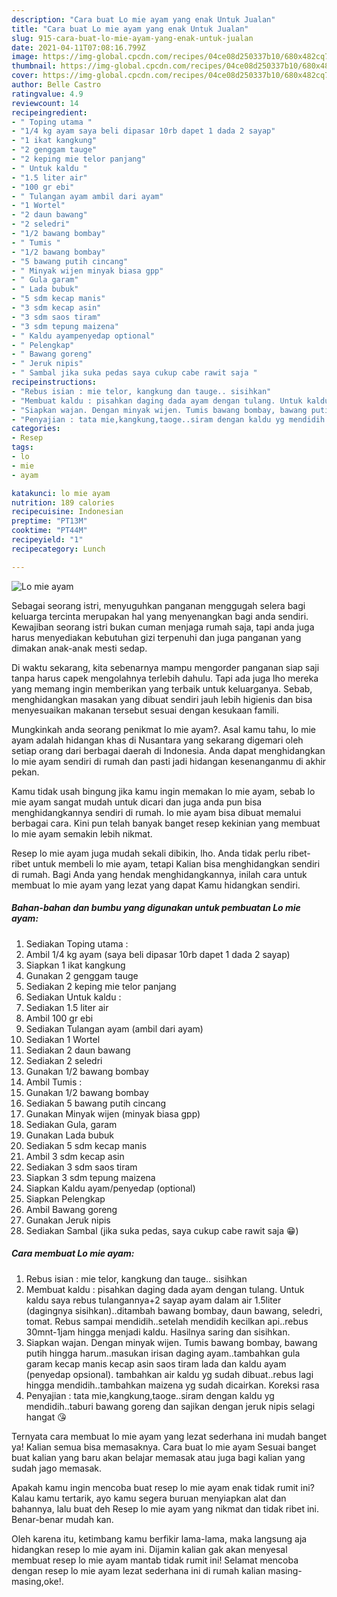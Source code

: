```yaml
---
description: "Cara buat Lo mie ayam yang enak Untuk Jualan"
title: "Cara buat Lo mie ayam yang enak Untuk Jualan"
slug: 915-cara-buat-lo-mie-ayam-yang-enak-untuk-jualan
date: 2021-04-11T07:08:16.799Z
image: https://img-global.cpcdn.com/recipes/04ce08d250337b10/680x482cq70/lo-mie-ayam-foto-resep-utama.jpg
thumbnail: https://img-global.cpcdn.com/recipes/04ce08d250337b10/680x482cq70/lo-mie-ayam-foto-resep-utama.jpg
cover: https://img-global.cpcdn.com/recipes/04ce08d250337b10/680x482cq70/lo-mie-ayam-foto-resep-utama.jpg
author: Belle Castro
ratingvalue: 4.9
reviewcount: 14
recipeingredient:
- " Toping utama "
- "1/4 kg ayam saya beli dipasar 10rb dapet 1 dada 2 sayap"
- "1 ikat kangkung"
- "2 genggam tauge"
- "2 keping mie telor panjang"
- " Untuk kaldu "
- "1.5 liter air"
- "100 gr ebi"
- " Tulangan ayam ambil dari ayam"
- "1 Wortel"
- "2 daun bawang"
- "2 seledri"
- "1/2 bawang bombay"
- " Tumis "
- "1/2 bawang bombay"
- "5 bawang putih cincang"
- " Minyak wijen minyak biasa gpp"
- " Gula garam"
- " Lada bubuk"
- "5 sdm kecap manis"
- "3 sdm kecap asin"
- "3 sdm saos tiram"
- "3 sdm tepung maizena"
- " Kaldu ayampenyedap optional"
- " Pelengkap"
- " Bawang goreng"
- " Jeruk nipis"
- " Sambal jika suka pedas saya cukup cabe rawit saja "
recipeinstructions:
- "Rebus isian : mie telor, kangkung dan tauge.. sisihkan"
- "Membuat kaldu : pisahkan daging dada ayam dengan tulang. Untuk kaldu saya rebus tulangannya+2 sayap ayam dalam air 1.5liter (dagingnya sisihkan)..ditambah bawang bombay, daun bawang, seledri, tomat. Rebus sampai mendidih..setelah mendidih kecilkan api..rebus 30mnt-1jam hingga menjadi kaldu. Hasilnya saring dan sisihkan."
- "Siapkan wajan. Dengan minyak wijen. Tumis bawang bombay, bawang putih hingga harum..masukan irisan daging ayam..tambahkan gula garam kecap manis kecap asin saos tiram lada dan kaldu ayam (penyedap opsional). tambahkan air kaldu yg sudah dibuat..rebus lagi hingga mendidih..tambahkan maizena yg sudah dicairkan. Koreksi rasa"
- "Penyajian : tata mie,kangkung,taoge..siram dengan kaldu yg mendidih..taburi bawang goreng dan sajikan dengan jeruk nipis selagi hangat 😘"
categories:
- Resep
tags:
- lo
- mie
- ayam

katakunci: lo mie ayam 
nutrition: 189 calories
recipecuisine: Indonesian
preptime: "PT13M"
cooktime: "PT44M"
recipeyield: "1"
recipecategory: Lunch

---
```



![Lo mie ayam](https://img-global.cpcdn.com/recipes/04ce08d250337b10/680x482cq70/lo-mie-ayam-foto-resep-utama.jpg)

Sebagai seorang istri, menyuguhkan panganan menggugah selera bagi keluarga tercinta merupakan hal yang menyenangkan bagi anda sendiri. Kewajiban seorang istri bukan cuman menjaga rumah saja, tapi anda juga harus menyediakan kebutuhan gizi terpenuhi dan juga panganan yang dimakan anak-anak mesti sedap.

Di waktu  sekarang, kita sebenarnya mampu mengorder panganan siap saji tanpa harus capek mengolahnya terlebih dahulu. Tapi ada juga lho mereka yang memang ingin memberikan yang terbaik untuk keluarganya. Sebab, menghidangkan masakan yang dibuat sendiri jauh lebih higienis dan bisa menyesuaikan makanan tersebut sesuai dengan kesukaan famili. 



Mungkinkah anda seorang penikmat lo mie ayam?. Asal kamu tahu, lo mie ayam adalah hidangan khas di Nusantara yang sekarang digemari oleh setiap orang dari berbagai daerah di Indonesia. Anda dapat menghidangkan lo mie ayam sendiri di rumah dan pasti jadi hidangan kesenanganmu di akhir pekan.

Kamu tidak usah bingung jika kamu ingin memakan lo mie ayam, sebab lo mie ayam sangat mudah untuk dicari dan juga anda pun bisa menghidangkannya sendiri di rumah. lo mie ayam bisa dibuat memalui berbagai cara. Kini pun telah banyak banget resep kekinian yang membuat lo mie ayam semakin lebih nikmat.

Resep lo mie ayam juga mudah sekali dibikin, lho. Anda tidak perlu ribet-ribet untuk membeli lo mie ayam, tetapi Kalian bisa menghidangkan sendiri di rumah. Bagi Anda yang hendak menghidangkannya, inilah cara untuk membuat lo mie ayam yang lezat yang dapat Kamu hidangkan sendiri.

<!--inarticleads1-->

##### Bahan-bahan dan bumbu yang digunakan untuk pembuatan Lo mie ayam:

1. Sediakan  Toping utama :
1. Ambil 1/4 kg ayam (saya beli dipasar 10rb dapet 1 dada 2 sayap)
1. Siapkan 1 ikat kangkung
1. Gunakan 2 genggam tauge
1. Sediakan 2 keping mie telor panjang
1. Sediakan  Untuk kaldu :
1. Sediakan 1.5 liter air
1. Ambil 100 gr ebi
1. Sediakan  Tulangan ayam (ambil dari ayam)
1. Sediakan 1 Wortel
1. Sediakan 2 daun bawang
1. Sediakan 2 seledri
1. Gunakan 1/2 bawang bombay
1. Ambil  Tumis :
1. Gunakan 1/2 bawang bombay
1. Sediakan 5 bawang putih cincang
1. Gunakan  Minyak wijen (minyak biasa gpp)
1. Sediakan  Gula, garam
1. Gunakan  Lada bubuk
1. Sediakan 5 sdm kecap manis
1. Ambil 3 sdm kecap asin
1. Sediakan 3 sdm saos tiram
1. Siapkan 3 sdm tepung maizena
1. Siapkan  Kaldu ayam/penyedap (optional)
1. Siapkan  Pelengkap
1. Ambil  Bawang goreng
1. Gunakan  Jeruk nipis
1. Sediakan  Sambal (jika suka pedas, saya cukup cabe rawit saja 😁)




<!--inarticleads2-->

##### Cara membuat Lo mie ayam:

1. Rebus isian : mie telor, kangkung dan tauge.. sisihkan
1. Membuat kaldu : pisahkan daging dada ayam dengan tulang. Untuk kaldu saya rebus tulangannya+2 sayap ayam dalam air 1.5liter (dagingnya sisihkan)..ditambah bawang bombay, daun bawang, seledri, tomat. Rebus sampai mendidih..setelah mendidih kecilkan api..rebus 30mnt-1jam hingga menjadi kaldu. Hasilnya saring dan sisihkan.
1. Siapkan wajan. Dengan minyak wijen. Tumis bawang bombay, bawang putih hingga harum..masukan irisan daging ayam..tambahkan gula garam kecap manis kecap asin saos tiram lada dan kaldu ayam (penyedap opsional). tambahkan air kaldu yg sudah dibuat..rebus lagi hingga mendidih..tambahkan maizena yg sudah dicairkan. Koreksi rasa
1. Penyajian : tata mie,kangkung,taoge..siram dengan kaldu yg mendidih..taburi bawang goreng dan sajikan dengan jeruk nipis selagi hangat 😘




Ternyata cara membuat lo mie ayam yang lezat sederhana ini mudah banget ya! Kalian semua bisa memasaknya. Cara buat lo mie ayam Sesuai banget buat kalian yang baru akan belajar memasak atau juga bagi kalian yang sudah jago memasak.

Apakah kamu ingin mencoba buat resep lo mie ayam enak tidak rumit ini? Kalau kamu tertarik, ayo kamu segera buruan menyiapkan alat dan bahannya, lalu buat deh Resep lo mie ayam yang nikmat dan tidak ribet ini. Benar-benar mudah kan. 

Oleh karena itu, ketimbang kamu berfikir lama-lama, maka langsung aja hidangkan resep lo mie ayam ini. Dijamin kalian gak akan menyesal membuat resep lo mie ayam mantab tidak rumit ini! Selamat mencoba dengan resep lo mie ayam lezat sederhana ini di rumah kalian masing-masing,oke!.

